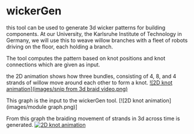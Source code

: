 # wickerGen
this tool can be used to generate 3d wicker patterns for building components. At our University, the Karlsruhe Institute of Technology in Germany, we will use this to weave willow branches with a fleet of robots driving on the floor, each holding a branch.

The tool computes the pattern based on knot positions and knot connections which are given as input.

the 2D animation shows how three bundles, consisting of 4, 8, and 4 strands of willow move around each other to form a knot.
[![2D knot animation](images/snip from 3d braid video.png)](https://youtu.be/vFCoQ6GhMaU)

This graph is the input to the wickerGen tool.
[![2D knot animation](images/module graph.png)]

From this graph the braiding movement of strands in 3d across time is generated.
[![2D knot animation](https://youtu.be/ixJlgMRt51A)](https://youtu.be/ixJlgMRt51A)


